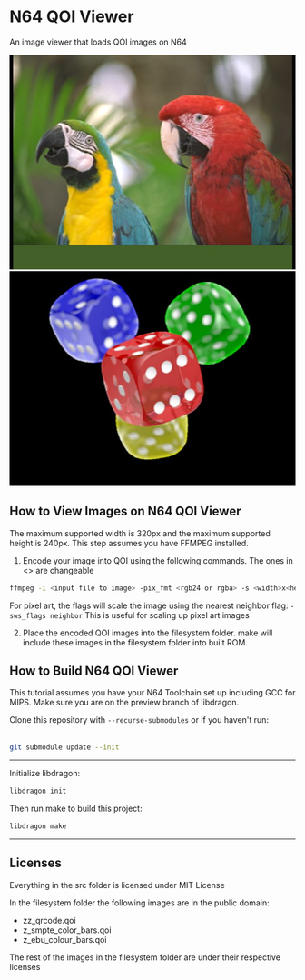 # N64 QOI Viewer

An image viewer that loads QOI images on N64

![An fuzzy image of a parrot](demo_images/qoi_demo_image0.jpg)
![An fuzzy image of four dice. The red die is in front. Blue, green, and yellow in the back in a triangle clockwise formation](demo_images/qoi_demo_image1.jpg)

## How to View Images on N64 QOI Viewer
The maximum supported width is 320px and the maximum supported height is 240px.
This step assumes you have FFMPEG installed.
1. Encode your image into QOI using the following commands. The ones in <> are changeable
```bash
ffmpeg -i <input file to image> -pix_fmt <rgb24 or rgba> -s <width>x<height> <output file to image>.qoi
```

For pixel art, the flags will scale the image using the nearest neighbor flag: `-sws_flags neighbor`
This is useful for scaling up pixel art images

2. Place the encoded QOI images into the filesystem folder. make will include these images in the filesystem folder into built ROM.

## How to Build N64 QOI Viewer
This tutorial assumes you have your N64 Toolchain set up including GCC for MIPS.
Make sure you are on the preview branch of libdragon.

Clone this repository with `--recurse-submodules` or if you haven't run:

```bash

git submodule update --init
```
---
Initialize libdragon:
```bash
libdragon init
```
Then run make to build this project:

```bash
libdragon make
```

---

## Licenses

Everything in the src folder is licensed under MIT License

In the filesystem folder the following images are in the public domain:
- zz_qrcode.qoi
- z_smpte_color_bars.qoi
- z_ebu_colour_bars.qoi

The rest of the images in the filesystem folder are under their respective licenses
